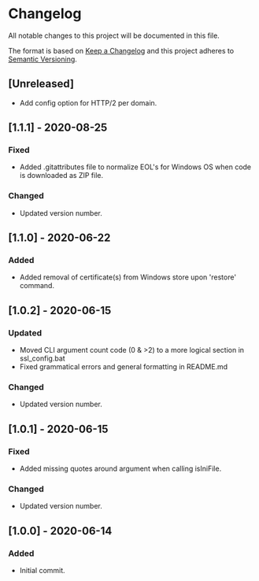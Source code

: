 # Changelog

All notable changes to this project will be documented in this file.

The format is based on [Keep a Changelog](http://keepachangelog.com/en/1.0.0/) and this project adheres to [Semantic Versioning](http://semver.org/spec/v2.0.0.html).

## [Unreleased]

- Add config option for HTTP/2 per domain.

## [1.1.1] - 2020-08-25

### Fixed
- Added .gitattributes file to normalize EOL's for Windows OS when code is downloaded as ZIP file.

### Changed
- Updated version number.

## [1.1.0] - 2020-06-22

### Added
- Added removal of certificate(s) from Windows store upon 'restore' command.

## [1.0.2] - 2020-06-15

### Updated
- Moved CLI argument count code (0 & >2) to a more logical section in ssl_config.bat
- Fixed grammatical errors and general formatting in README.md

### Changed
- Updated version number.

## [1.0.1] - 2020-06-15

### Fixed
- Added missing quotes around argument when calling isIniFile.

### Changed
- Updated version number.

## [1.0.0] - 2020-06-14

### Added
- Initial commit.